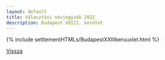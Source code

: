 ```yaml
---
layout: default
title: Választási névjegyzék 2022
description: Budapest XXIII. kerület
---
```


{% include settlementHTMLs/BudapestXXIIIkeruuxlet.html %}

[Vissza](./)